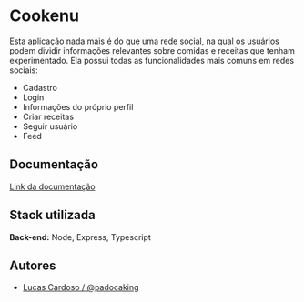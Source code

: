 
# Cookenu

Esta aplicação nada mais é do que uma rede social, na qual os usuários podem dividir informações relevantes sobre comidas e receitas que tenham experimentado. Ela possui todas as funcionalidades mais comuns em redes sociais:

- Cadastro
- Login
- Informações do próprio perfil
- Criar receitas
- Seguir usuário
- Feed


## Documentação

[Link da documentação](https://documenter.getpostman.com/view/19720549/VUxKT9Wv)


## Stack utilizada

**Back-end:** Node, Express, Typescript


## Autores

- [Lucas Cardoso / @padocaking](https://github.com/padocaking)


